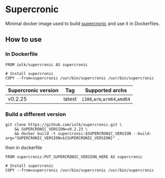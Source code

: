 Supercronic
===

Minimal docker image used to build [supercronic](https://github.com/aptible/supercronic) and use it in Dockerfiles.

## How to use

### In Dockerfile
```
FROM iolk/supercronic AS supercronic

# Install supercronic
COPY --from=supercronic /usr/bin/supercronic /usr/bin/supercronic
```

| Supercronic version | Tag | Supported archs|
| --- | --- | --- |
| v0.2.25 | latest | `i386`,`arm`,`arm64`,`amd64` |


### Build a different version
```
git clone https://github.com/iolk/supercronic.git \
    && SUPERCRONIC_VERSION=v0.2.23 \
    && docker build -t supercronic:$SUPERCRONIC_VERSION --build-arg="SUPERCRONIC_VERSION=${SUPERCRONIC_VERSION}" .
```

then in dockerfile

```
FROM supercronic:PUT_SUPERCRONIC_VERSION_HERE AS supercronic

# Install supercronic
COPY --from=supercronic /usr/bin/supercronic /usr/bin/supercronic
```